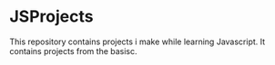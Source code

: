 # JSProjects
This repository contains projects i make while learning Javascript. It contains projects from the basisc.
